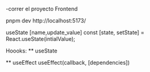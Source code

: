 

-correr el proyecto Frontend 

pnpm dev
http://localhost:5173/


useState [name,update_value]
const [state, setState] = React.useState(intialValue);

Hoooks:
** useState

** useEffect
useEffect(callback, [dependencies])